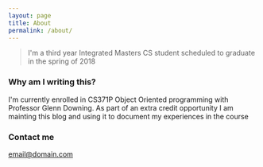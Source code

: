 ```yaml
---
layout: page
title: About
permalink: /about/
---
```


>I'm a third year Integrated Masters CS student scheduled to graduate in the spring of 2018

### Why am I writing this?

I'm currently enrolled in CS371P Object Oriented programming with Professor Glenn Downing. As part of an extra credit opportunity I am mainting this blog and using it to document my experiences in the course

### Contact me

[email@domain.com](mailto:hudsonmatthew.david@utexas.edu)